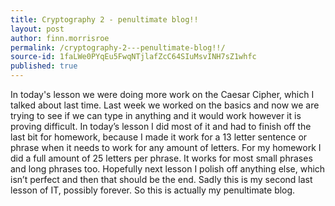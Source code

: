 ```yaml
---
title: Cryptography 2 - penultimate blog!!
layout: post
author: finn.morrisroe
permalink: /cryptography-2---penultimate-blog!!/
source-id: 1faLWe0PYqEu5FwqNTjlafZcC64SIuMsvINH7sZ1whfc
published: true
---
```

In today's lesson we were doing more work on the Caesar Cipher, which I talked about last time. Last week we worked on the basics and now we are trying to see if we can type in anything and it would work however it is proving difficult. In today’s lesson I did most of it and had to finish off the last bit for homework, because I made it work for a 13 letter sentence or phrase when it needs to work for any amount of letters. For my homework I did a full amount of 25 letters per phrase. It works for most small phrases and long phrases too. Hopefully next lesson I polish off anything else, which isn’t perfect and then that should be the end. Sadly this is my second last lesson of IT, possibly forever. So this is actually my penultimate blog.

